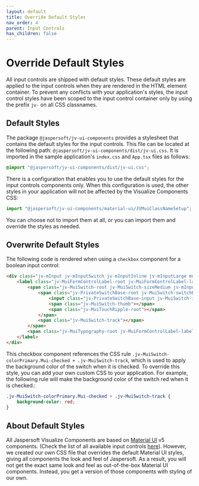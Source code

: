 ```yaml
---
layout: default
title: Override Default Styles
nav_order: 4
parent: Input Controls
has_children: false
---
```


# Override Default Styles

All input controls are shipped with default styles. These default styles are applied to the input controls when they are rendered in the HTML element container. To prevent any conflicts with your application's styles, the input control styles have been scoped to the input control container only by using the prefix `jv-` on all CSS classnames.

## Default Styles

The package `@jaspersoft/jv-ui-components` provides a stylesheet that contains the default styles for the input controls.
This file can be located at the following path: `@jaspersoft/jv-ui-components/dist/jv-ui.css`.
It is imported in the sample application's `index.css` and `App.tsx` files as follows:
```css
@import "@jaspersoft/jv-ui-components/dist/jv-ui.css";
```
There is a configuration that enables you to use the default styles for the input controls components only. When this configuration is used, the other styles in your application will not be affected by the Visualize Components CSS:

``` ts
import "@jaspersoft/jv-ui-components/material-ui/JVMuiClassNameSetup";
```

You can choose not to import them at all, or you can import them and override the styles as needed.

## Overwrite Default Styles

The following code is rendered when using a `checkbox` component for a boolean input control:
``` html
<div class="jv-mInput jv-mInputSwitch jv-mInputInline jv-mInputLarge mui">
    <label class="jv-MuiFormControlLabel-root jv-MuiFormControlLabel-labelPlacementEnd">
        <span class="jv-MuiSwitch-root jv-MuiSwitch-sizeMedium jv-mInput-switch mui">
            <span class="jv-PrivateSwitchBase-root jv-MuiSwitch-switchBase jv-MuiSwitch-colorPrimary Mui-checked">
                <input class="jv-PrivateSwitchBase-input jv-MuiSwitch-input" type="checkbox" checked="">
                <span class="jv-MuiSwitch-thumb"></span>
                <span class="jv-MuiTouchRipple-root"></span>
            </span>
            <span class="jv-MuiSwitch-track"></span>
        </span>
        <span class="jv-MuiTypography-root jv-MuiFormControlLabel-label jv-mInput-label mui">column_boolean</span>
    </label>
</div>
```
This checkbox component references the CSS rule `.jv-MuiSwitch-colorPrimary.Mui-checked + .jv-MuiSwitch-track`,
which is used to apply the background color of the switch when it is checked.
To override this style, you can add your own custom CSS to your application. For example, the following rule will make the background color of the switch red when it is checked.:
``` css
.jv-MuiSwitch-colorPrimary.Mui-checked + .jv-MuiSwitch-track {
    background-color: red;
}
```

## About Default Styles
All Jaspersoft Visualize Components are based on [Material UI](https://v5.mui.com/material-ui/getting-started/) v5 components.
(Check the list of all available input controls [here]({{site.baseurl}}/pages/input-controls/all-ics)). However, we created our own CSS file that overrides the default Material UI styles, giving all components the look and feel of Jaspersoft. As a result, you will not get the exact same look and feel as out-of-the-box Material UI components. Instead, you get a version of those components with styling of our own.